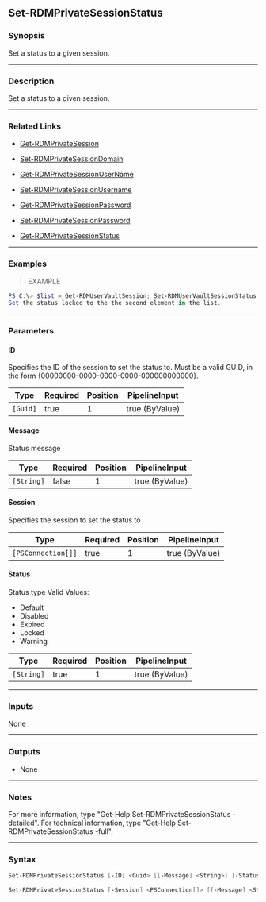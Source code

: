 Set-RDMPrivateSessionStatus
---------------------------

### Synopsis
Set a status to a given session.

---

### Description

Set a status to a given session.

---

### Related Links
* [Get-RDMPrivateSession](Get-RDMPrivateSession)

* [Set-RDMPrivateSessionDomain](Set-RDMPrivateSessionDomain)

* [Get-RDMPrivateSessionUserName](Get-RDMPrivateSessionUserName)

* [Set-RDMPrivateSessionUsername](Set-RDMPrivateSessionUsername)

* [Get-RDMPrivateSessionPassword](Get-RDMPrivateSessionPassword)

* [Set-RDMPrivateSessionPassword](Set-RDMPrivateSessionPassword)

* [Get-RDMPrivateSessionStatus](Get-RDMPrivateSessionStatus)

---

### Examples
> EXAMPLE

```PowerShell
PS C:\> $list = Get-RDMUserVaultSession; Set-RDMUserVaultSessionStatus -Session $list[1] -Status Locked -Message 'Locked Message'
Set the status locked to the the second element in the list.
```

---

### Parameters
#### **ID**
Specifies the ID of the session to set the status to.
Must be a valid GUID, in the form {00000000-0000-0000-0000-000000000000}.

|Type    |Required|Position|PipelineInput |
|--------|--------|--------|--------------|
|`[Guid]`|true    |1       |true (ByValue)|

#### **Message**
Status message

|Type      |Required|Position|PipelineInput |
|----------|--------|--------|--------------|
|`[String]`|false   |1       |true (ByValue)|

#### **Session**
Specifies the session to set the status to

|Type              |Required|Position|PipelineInput |
|------------------|--------|--------|--------------|
|`[PSConnection[]]`|true    |1       |true (ByValue)|

#### **Status**
Status type
Valid Values:

* Default
* Disabled
* Expired
* Locked
* Warning

|Type      |Required|Position|PipelineInput |
|----------|--------|--------|--------------|
|`[String]`|true    |1       |true (ByValue)|

---

### Inputs
None

---

### Outputs
* None

---

### Notes
For more information, type "Get-Help Set-RDMPrivateSessionStatus -detailed". For technical information, type "Get-Help Set-RDMPrivateSessionStatus -full".

---

### Syntax
```PowerShell
Set-RDMPrivateSessionStatus [-ID] <Guid> [[-Message] <String>] [-Status] <String> [<CommonParameters>]
```
```PowerShell
Set-RDMPrivateSessionStatus [-Session] <PSConnection[]> [[-Message] <String>] [-Status] <String> [<CommonParameters>]
```
